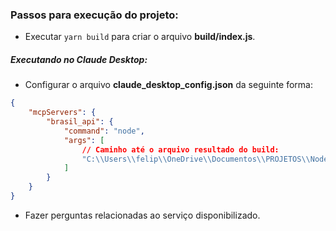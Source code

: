 ### Passos para execução do projeto:

- Executar ```yarn build``` para criar o arquivo **build/index.js**.


##### Executando no Claude Desktop:

- Configurar o arquivo **claude_desktop_config.json** da seguinte forma:

```json
{
	"mcpServers": {
		"brasil_api": {
			"command": "node",
			"args": [
				// Caminho até o arquivo resultado do build:
				"C:\\Users\\felip\\OneDrive\\Documentos\\PROJETOS\\NodeReact\\mcp-estudo\\build\\index.js"
			]
		}
	}
}
```

- Fazer perguntas relacionadas ao serviço disponibilizado.